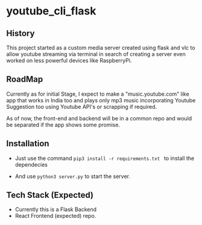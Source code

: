 # youtube_cli_flask

## History
<p> This project started as a custom media server created using flask and vlc to allow youtube streaming via terminal in search of creating a server even worked on less powerful devices like RaspberryPi.</p>

## RoadMap
<p> Currently as for initial Stage, I expect to make a "music.youtube.com" like app that works in India too and plays only mp3 music incorporating Youtube Suggestion too using Youtube API's or scrapping if required. </p>
<p> As of now, the front-end and backend will be in a common repo and would be separated if the app shows some promise. </p>

## Installation
* Just use the command `pip3 install -r requirements.txt ` to install the dependecies

* And use ` python3 server.py ` to start the server.

## Tech Stack (Expected)
* Currently this is a Flask Backend
* React Frontend (expected) repo.
